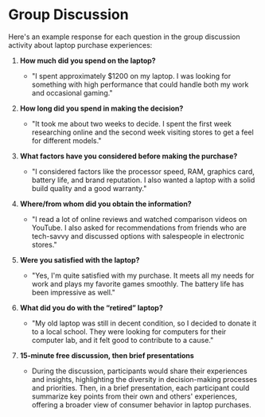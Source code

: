 # Group Discussion

Here's an example response for each question in the group discussion activity about laptop purchase experiences:

1. **How much did you spend on the laptop?**
   - "I spent approximately $1200 on my laptop. I was looking for something with high performance that could handle both my work and occasional gaming."

2. **How long did you spend in making the decision?**
   - "It took me about two weeks to decide. I spent the first week researching online and the second week visiting stores to get a feel for different models."

3. **What factors have you considered before making the purchase?**
   - "I considered factors like the processor speed, RAM, graphics card, battery life, and brand reputation. I also wanted a laptop with a solid build quality and a good warranty."

4. **Where/from whom did you obtain the information?**
   - "I read a lot of online reviews and watched comparison videos on YouTube. I also asked for recommendations from friends who are tech-savvy and discussed options with salespeople in electronic stores."

5. **Were you satisfied with the laptop?**
   - "Yes, I'm quite satisfied with my purchase. It meets all my needs for work and plays my favorite games smoothly. The battery life has been impressive as well."

6. **What did you do with the “retired” laptop?**
   - "My old laptop was still in decent condition, so I decided to donate it to a local school. They were looking for computers for their computer lab, and it felt good to contribute to a cause."

7. **15-minute free discussion, then brief presentations**
   - During the discussion, participants would share their experiences and insights, highlighting the diversity in decision-making processes and priorities. Then, in a brief presentation, each participant could summarize key points from their own and others' experiences, offering a broader view of consumer behavior in laptop purchases.
